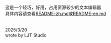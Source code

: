 这是一个轻巧，好用，占用资源较少的文本编辑器<br>
具体内容请查看[README-zh.md](https://github.com/ted-li-git/TextNotepad/blob/main/README-zh.md)或[README-en.md](https://github.com/ted-li-git/TextNotepad/blob/main/README-en.md)<br>
<br>
<br>
2025/3/20<br>
wrote by LJT Studio
